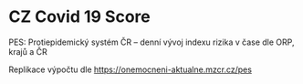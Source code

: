 # CZ Covid 19 Score
PES: Protiepidemický systém ČR – denní vývoj indexu rizika v čase dle ORP, krajů a ČR

Replikace výpočtu dle https://onemocneni-aktualne.mzcr.cz/pes

